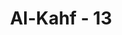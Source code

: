 ---
title: "Al-Kahf - 13"
no: 13
arabic_no: ١٣
ayah: نَحْنُ نَقُصُّ عَلَيْكَ نَبَاَهُمْ بِالْحَقِّۗ اِنَّهُمْ فِتْيَةٌ اٰمَنُوْا بِرَبِّهِمْ وَزِدْنٰهُمْ هُدًىۖ   
translation: "Kami ceritakan kepadamu (Muhammad) kisah mereka dengan sebenarnya. Sesungguhnya mereka adalah pemuda-pemuda yang beriman kepada Tuhan mereka, dan Kami tambahkan petunjuk kepada mereka."
tafsir: "Dalam ayat ini, Allah mulai menguraikan kisah Ashhabul Kahf, yang pada ayat-ayat sebelumnya telah disampaikan secara global. Allah mengata-kan kepada Rasul saw bahwa kisah yang disampaikan ini mengandung kebenaran. Maksudnya diceritakan menurut kejadian, tidak seperti yang dikenal oleh bangsa Arab. Mereka telah mengenal kisah pemuda-pemuda penghuni gua ini, akan tetapi dalam bentuk yang berbeda. Umayyah bin Abi Salt, seorang penyair Arab zaman permulaan Islam dari Bani Umayyah (w. 9 H), pernah dalam sebuah baitnya menyebut gua ini, yang menunjukkan bahwa bangsa Arab telah mengenal kisah ini. Baitnya berbunyi:\n\nTidak ada di situ kecuali ar-Raqim (batu bertulis) yang berada di dekatnya serta anjingnya. Sedang kaum itu tidur dalam gua.\n\nKemudian Allah menjelaskan bahwa sesungguhnya para penghuni gua itu adalah para pemuda yang beriman kepada Allah Yang Maha Kuasa dengan penuh keyakinan. Meskipun masyarakat mereka menganut agama syirik, tetapi mereka dapat mempertahankan keimanan mereka dari pengaruh kemusyrikan. Memang para pemuda pada umumnya mempunyai sifat mudah menerima kebenaran, mereka lebih cepat menerima petunjuk ke jalan yang benar dibandingkan dengan orang-orang tua yang sudah tenggelam dalam ajaran-ajaran yang batil. Oleh karena itu, dalam sejarah, terutama sejarah perkembangan Islam, para pemuda yang lebih banyak pertama kali menerima ajaran Allah dan Rasul-Nya.\n\nAdapun orang tua, seperti tokoh-tokoh Quraisy, tetap mempertahankan ajaran agama yang salah, sedikit sekali di antara mereka yang menerima ajaran Islam."
---